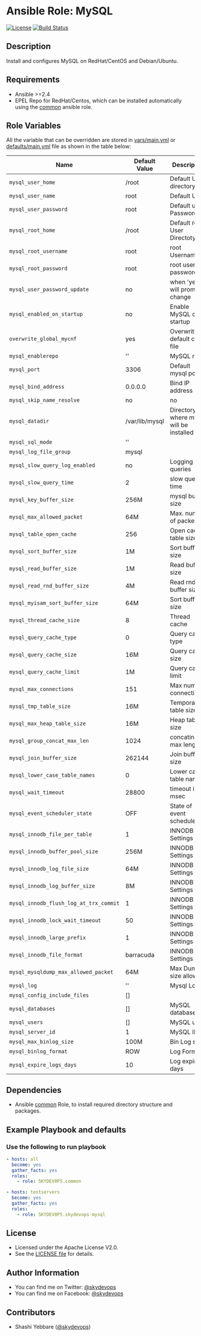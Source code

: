 # Ansible Role: MySQL

[![License](https://img.shields.io/badge/License-Apache%202.0-brightgreen.svg)](https://opensource.org/licenses/Apache-2.0)
[![Build Status](https://travis-ci.org/5KYDEV0P5/skydevops-mysql.svg?branch=master)](https://travis-ci.org/5KYDEV0P5/skydevops-mysql)

## Description

Install and configures MySQL on RedHat/CentOS and Debian/Ubuntu.

## Requirements
- Ansible >=2.4
- EPEL Repo for RedHat/Centos, which can be installed automatically using the [common](https://github.com/5KYDEV0P5/common) ansible role.



## Role Variables
All the variable that can be overridden are stored in [vars/main.yml](vars/main.yml) or [defaults/main.yml](defaults/main.yml) file as shown in the table below:

| Name                                    | Default Value   | Description                               |
|---------------------------------------- |---------------- |-----------------------------------------  |
| `mysql_user_home`                       | /root           | Default User directory                    |
| `mysql_user_name`                       | root            | Default User                              |
| `mysql_user_password`                   | root            | Default user Password                     |
| `mysql_root_home`                       | /root           | Default root User Directoty               |
| `mysql_root_username`                   | root            | root Username                             |
| `mysql_root_password`                   | root            | root user password                        |
| `mysql_user_password_update`            | no              | when 'yes' will prompt to change          |
| `mysql_enabled_on_startup`              | no              | Enable MySQL on startup                   |
| `overwrite_global_mycnf`                | yes             | Overwriting default cnf file              |
| `mysql_enablerepo`                      | ''              | MySQL repo                                |
| `mysql_port`                            | 3306            | Default mysql port                        |
| `mysql_bind_address`                    | 0.0.0.0         | Bind IP address                           |
| `mysql_skip_name_resolve`               | no              | no                                        |
| `mysql_datadir`                         | /var/lib/mysql  | Directory where mysql will be installed   |
| `mysql_sql_mode`                        | ''              |                                           |
| `mysql_log_file_group`                  | mysql           |                                           |
| `mysql_slow_query_log_enabled`          | no              | Logging slow queries                      |
| `mysql_slow_query_time`                 | 2               | slow queries time                         |
| `mysql_key_buffer_size`                 | 256M            | mysql buffer size                         |
| `mysql_max_allowed_packet`              | 64M             | Max. number of packets                    |
| `mysql_table_open_cache`                | 256             | Open cache table size                     |
| `mysql_sort_buffer_size`                | 1M              | Sort buffer size                          |
| `mysql_read_buffer_size`                | 1M              | Read buffer size                          |
| `mysql_read_rnd_buffer_size`            | 4M              | Read rnd buffer size                      |
| `mysql_myisam_sort_buffer_size`         | 64M             | Sort buffer size                          |
| `mysql_thread_cache_size`               | 8               | Thread cache                              |
| `mysql_query_cache_type`                | 0               | Query cache type                          |
| `mysql_query_cache_size`                | 16M             | Query cache size                          |
| `mysql_query_cache_limit`               | 1M              | Query cache limit                         |
| `mysql_max_connections`                 | 151             | Max number connections                    |
| `mysql_tmp_table_size`                  | 16M             | Temporary table size                      |
| `mysql_max_heap_table_size`             | 16M             | Heap table size                           |
| `mysql_group_concat_max_len`            | 1024            | concatination max length                  |
| `mysql_join_buffer_size`                | 262144          | Join buffer size                          |
| `mysql_lower_case_table_names`          | 0               | Lower case table names                    |
| `mysql_wait_timeout`                    | 28800           | timeout in msec                           |
| `mysql_event_scheduler_state`           | OFF             | State of event scheduler                  |
| `mysql_innodb_file_per_table`           | 1               | INNODB Settings                           |
| `mysql_innodb_buffer_pool_size`         | 256M            | INNODB Settings                           |
| `mysql_innodb_log_file_size`            | 64M             | INNODB Settings                           |
| `mysql_innodb_log_buffer_size`          | 8M              | INNODB Settings                           |
| `mysql_innodb_flush_log_at_trx_commit`  | 1               | INNODB Settings                           |
| `mysql_innodb_lock_wait_timeout`        | 50              | INNODB Settings                           |
| `mysql_innodb_large_prefix`             | 1               | INNODB Settings                           |
| `mysql_innodb_file_format`              | barracuda       | INNODB Settings                           |
| `mysql_mysqldump_max_allowed_packet`    | 64M             | Max Dump size allowed                     |
| `mysql_log`                             | ''              | Mysql Log                                 |
| `mysql_config_include_files`            | []              |                                           |
| `mysql_databases`                       | []              | MySQL databases                           |
| `mysql_users`                           | []              | MySQL users                               |
| `mysql_server_id`                       | 1               | MySQL ID                                  |
| `mysql_max_binlog_size`                 | 100M            | Bin Log size                              |
| `mysql_binlog_format`                   | ROW             | Log Format                                |
| `mysql_expire_logs_days`                | 10              | Log expire days                           |

## Dependencies

- Ansible [common](https://github.com/5KYDEV0P5/common) Role, to install required directory structure and packages.

## Example Playbook and defaults

### Use the following to run playbook

```yaml
- hosts: all
  become: yes
  gather_facts: yes
  roles:
    - role: 5KYDEV0P5.common

- hosts: testservers
  become: yes
  gather_facts: yes
  roles:
    - role: 5KYDEV0P5.skydevops-mysql
```

## License

- Licensed under the Apache License V2.0. 
- See the [LICENSE file](LICENSE) for details.

## Author Information

- You can find me on Twitter: [@skydevops](https://twitter.com/skydevops)
- You can find me on Facebook: [@skydevops](https://www.facebook.com/skydevops)

## Contributors

- Shashi Yebbare ([@skydevops](https://twitter.com/skydevops))